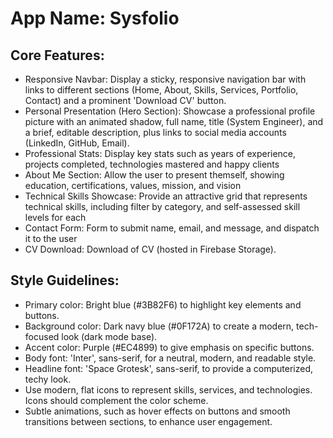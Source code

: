 # **App Name**: Sysfolio

## Core Features:

- Responsive Navbar: Display a sticky, responsive navigation bar with links to different sections (Home, About, Skills, Services, Portfolio, Contact) and a prominent 'Download CV' button.
- Personal Presentation (Hero Section): Showcase a professional profile picture with an animated shadow, full name, title (System Engineer), and a brief, editable description, plus links to social media accounts (LinkedIn, GitHub, Email).
- Professional Stats: Display key stats such as years of experience, projects completed, technologies mastered and happy clients
- About Me Section: Allow the user to present themself, showing education, certifications, values, mission, and vision
- Technical Skills Showcase: Provide an attractive grid that represents technical skills, including filter by category, and self-assessed skill levels for each
- Contact Form: Form to submit name, email, and message, and dispatch it to the user
- CV Download: Download of CV (hosted in Firebase Storage).

## Style Guidelines:

- Primary color: Bright blue (#3B82F6) to highlight key elements and buttons.
- Background color: Dark navy blue (#0F172A) to create a modern, tech-focused look (dark mode base).
- Accent color: Purple (#EC4899) to give emphasis on specific buttons.
- Body font: 'Inter', sans-serif, for a neutral, modern, and readable style.
- Headline font: 'Space Grotesk', sans-serif, to provide a computerized, techy look.
- Use modern, flat icons to represent skills, services, and technologies. Icons should complement the color scheme.
- Subtle animations, such as hover effects on buttons and smooth transitions between sections, to enhance user engagement.
